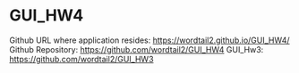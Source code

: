 # GUI_HW4
Github URL where application resides:
https://wordtail2.github.io/GUI_HW4/
Github Repository:
https://github.com/wordtail2/GUI_HW4
GUI_Hw3:
https://github.com/wordtail2/GUI_HW3
